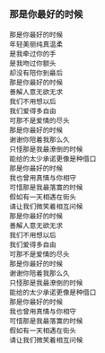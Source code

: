 ### 那是你最好的时候

	那是你最好的时候
	年轻美丽纯真温柔
	是我牵过你的手
	是我吻过你额头
	却没有陪你到最后
	那是你最好的时候
	善解人意无欲无求
	我们不用想以后
	我们爱得多自由
	可那不是爱情的尽头
	那是你最好的时候
	谢谢你陪着我那么久
	只怪那是我最潦倒的时候
	能给的太少承诺更像是种借口
	那是你最好的时候
	我也曾用真情与你相守
	可惜那是我最落寞的时候
	假如有一天相遇在街头
	请让我们微笑着相互问候
	那是你最好的时候
	善解人意无欲无求
	我们不用想以后
	我们爱得多自由
	可那不是爱情的尽头
	那是你最好的时候
	谢谢你陪着我那么久
	只怪那是我最潦倒的时候
	能给的太少承诺更像是种借口
	那是你最好的时候
	我也曾用真情与你相守
	可惜那是我最落寞的时候
	假如有一天相遇在街头
	请让我们微笑着相互问候